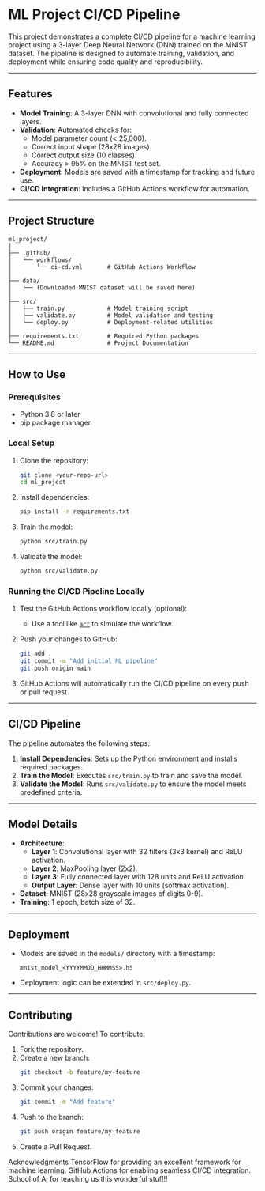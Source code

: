 
# ML Project CI/CD Pipeline

This project demonstrates a complete CI/CD pipeline for a machine learning project using a 3-layer Deep Neural Network (DNN) trained on the MNIST dataset. The pipeline is designed to automate training, validation, and deployment while ensuring code quality and reproducibility.

---

## Features

- **Model Training**: A 3-layer DNN with convolutional and fully connected layers.
- **Validation**: Automated checks for:
  - Model parameter count (< 25,000).
  - Correct input shape (28x28 images).
  - Correct output size (10 classes).
  - Accuracy > 95% on the MNIST test set.
- **Deployment**: Models are saved with a timestamp for tracking and future use.
- **CI/CD Integration**: Includes a GitHub Actions workflow for automation.

---

## Project Structure

```
ml_project/
│
├── .github/
│   └── workflows/
│       └── ci-cd.yml       # GitHub Actions Workflow
│
├── data/
│   └── (Downloaded MNIST dataset will be saved here)
│
├── src/
│   ├── train.py            # Model training script
│   ├── validate.py         # Model validation and testing
│   └── deploy.py           # Deployment-related utilities
│
├── requirements.txt        # Required Python packages
└── README.md               # Project Documentation
```

---

## How to Use

### Prerequisites

- Python 3.8 or later
- pip package manager

### Local Setup

1. Clone the repository:
   ```bash
   git clone <your-repo-url>
   cd ml_project
   ```

2. Install dependencies:
   ```bash
   pip install -r requirements.txt
   ```

3. Train the model:
   ```bash
   python src/train.py
   ```

4. Validate the model:
   ```bash
   python src/validate.py
   ```

### Running the CI/CD Pipeline Locally

1. Test the GitHub Actions workflow locally (optional):
   - Use a tool like [`act`](https://github.com/nektos/act) to simulate the workflow.

2. Push your changes to GitHub:
   ```bash
   git add .
   git commit -m "Add initial ML pipeline"
   git push origin main
   ```

3. GitHub Actions will automatically run the CI/CD pipeline on every push or pull request.

---

## CI/CD Pipeline

The pipeline automates the following steps:

1. **Install Dependencies**: Sets up the Python environment and installs required packages.
2. **Train the Model**: Executes `src/train.py` to train and save the model.
3. **Validate the Model**: Runs `src/validate.py` to ensure the model meets predefined criteria.

---

## Model Details

- **Architecture**:
  - **Layer 1**: Convolutional layer with 32 filters (3x3 kernel) and ReLU activation.
  - **Layer 2**: MaxPooling layer (2x2).
  - **Layer 3**: Fully connected layer with 128 units and ReLU activation.
  - **Output Layer**: Dense layer with 10 units (softmax activation).
- **Dataset**: MNIST (28x28 grayscale images of digits 0-9).
- **Training**: 1 epoch, batch size of 32.

---

## Deployment

- Models are saved in the `models/` directory with a timestamp:
  ```
  mnist_model_<YYYYMMDD_HHMMSS>.h5
  ```
- Deployment logic can be extended in `src/deploy.py`.

---

## Contributing

Contributions are welcome! To contribute:

1. Fork the repository.
2. Create a new branch:
   ```bash
   git checkout -b feature/my-feature
   ```
3. Commit your changes:
   ```bash
   git commit -m "Add feature"
   ```
4. Push to the branch:
   ```bash
   git push origin feature/my-feature
   ```
5. Create a Pull Request.


Acknowledgments
TensorFlow for providing an excellent framework for machine learning.
GitHub Actions for enabling seamless CI/CD integration.
School of AI for teaching us this wonderful stuf!!!
